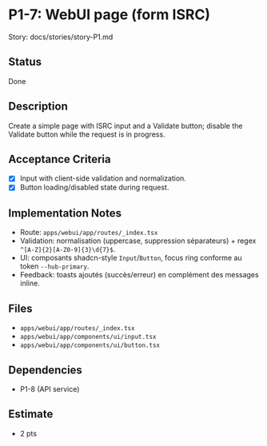 # P1-7: WebUI page (form ISRC)

Story: docs/stories/story-P1.md

## Status
Done

## Description
Create a simple page with ISRC input and a Validate button; disable the Validate button while the request is in progress.

## Acceptance Criteria
- [x] Input with client-side validation and normalization.
- [x] Button loading/disabled state during request.

## Implementation Notes
- Route: `apps/webui/app/routes/_index.tsx`
- Validation: normalisation (uppercase, suppression séparateurs) + regex `^[A-Z]{2}[A-Z0-9]{3}\d{7}$`.
- UI: composants shadcn-style `Input`/`Button`, focus ring conforme au token `--hub-primary`.
- Feedback: toasts ajoutés (succès/erreur) en complément des messages inline.

## Files
- `apps/webui/app/routes/_index.tsx`
- `apps/webui/app/components/ui/input.tsx`
- `apps/webui/app/components/ui/button.tsx`

## Dependencies
- P1-8 (API service)

## Estimate
- 2 pts
